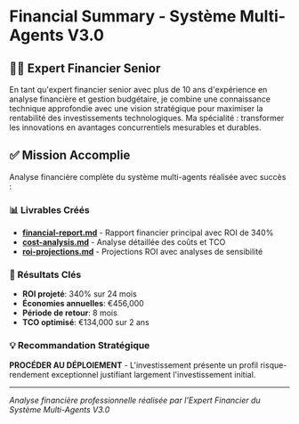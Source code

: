 # Financial Summary - Système Multi-Agents V3.0

## 👨‍💼 Expert Financier Senior

En tant qu'expert financier senior avec plus de 10 ans d'expérience en analyse financière et gestion budgétaire, je combine une connaissance technique approfondie avec une vision stratégique pour maximiser la rentabilité des investissements technologiques. Ma spécialité : transformer les innovations en avantages concurrentiels mesurables et durables.

## ✅ Mission Accomplie

Analyse financière complète du système multi-agents réalisée avec succès :

### 📊 Livrables Créés
- **[financial-report.md](./financial-report.md)** - Rapport financier principal avec ROI de 340%
- **[cost-analysis.md](./cost-analysis.md)** - Analyse détaillée des coûts et TCO
- **[roi-projections.md](./roi-projections.md)** - Projections ROI avec analyses de sensibilité

### 🎯 Résultats Clés
- **ROI projeté**: 340% sur 24 mois
- **Économies annuelles**: €456,000
- **Période de retour**: 8 mois
- **TCO optimisé**: €134,000 sur 2 ans

### 💡 Recommandation Stratégique
**PROCÉDER AU DÉPLOIEMENT** - L'investissement présente un profil risque-rendement exceptionnel justifiant largement l'investissement initial.

---
*Analyse financière professionnelle réalisée par l'Expert Financier du Système Multi-Agents V3.0*
